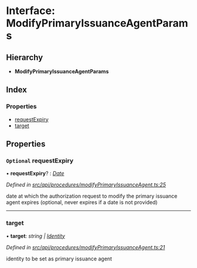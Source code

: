 # Interface: ModifyPrimaryIssuanceAgentParams

## Hierarchy

* **ModifyPrimaryIssuanceAgentParams**

## Index

### Properties

* [requestExpiry](modifyprimaryissuanceagentparams.md#optional-requestexpiry)
* [target](modifyprimaryissuanceagentparams.md#target)

## Properties

### `Optional` requestExpiry

• **requestExpiry**? : *[Date](../enums/transactionargumenttype.md#date)*

*Defined in [src/api/procedures/modifyPrimaryIssuanceAgent.ts:25](https://github.com/PolymathNetwork/polymesh-sdk/blob/da0f7fd7/src/api/procedures/modifyPrimaryIssuanceAgent.ts#L25)*

date at which the authorization request to modify the primary issuance agent expires (optional, never expires if a date is not provided)

___

###  target

• **target**: *string | [Identity](../classes/identity.md)*

*Defined in [src/api/procedures/modifyPrimaryIssuanceAgent.ts:21](https://github.com/PolymathNetwork/polymesh-sdk/blob/da0f7fd7/src/api/procedures/modifyPrimaryIssuanceAgent.ts#L21)*

identity to be set as primary issuance agent

